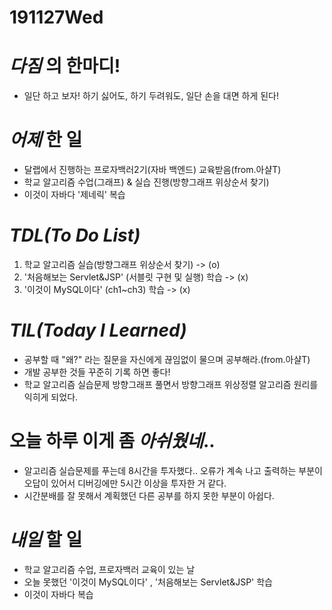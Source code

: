 # 191127Wed

# _다짐_ 의 한마디!

- 일단 하고 보자! 하기 싫어도, 하기 두려워도, 일단 손을 대면 하게 된다!

# _어제_ 한 일

- 달랩에서 진행하는 프로자백러2기(자바 백엔드) 교육받음(from.아샬T)
- 학교 알고리즘 수업(그래프) & 실습 진행(방향그래프 위상순서 찾기)
- 이것이 자바다 '제네릭' 복습

# _TDL(To Do List)_

1. 학교 알고리즘 실습(방향그래프 위상순서 찾기) -> (o)
2. '처음해보는 Servlet&JSP' (서블릿 구현 및 실행) 학습 -> (x)
3. '이것이 MySQL이다' (ch1~ch3) 학습 -> (x)

# _TIL(Today I Learned)_

- 공부할 때 "왜?" 라는 질문을 자신에게 끊임없이 물으며 공부해라.(from.아샬T)
- 개발 공부한 것들 꾸준히 기록 하면 좋다!
- 학교 알고리즘 실습문제 방향그래프 풀면서 방향그래프 위상정렬 알고리즘 원리를 익히게 되었다.

# 오늘 하루 이게 좀 _아쉬웠네_..

- 알고리즘 실습문제를 푸는데 8시간을 투자했다.. 오류가 계속 나고 출력하는 부분이 오답이 있어서 디버깅에만 5시간 이상을 투자한 거 같다.
- 시간분배를 잘 못해서 계획했던 다른 공부를 하지 못한 부분이 아쉽다.

# _내일_ 할 일

- 학교 알고리즘 수업, 프로자백러 교육이 있는 날
- 오늘 못했던 '이것이 MySQL이다' , '처음해보는 Servlet&JSP' 학습
- 이것이 자바다 복습
